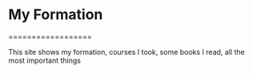 # My Formation

==================

This site shows my formation, courses I took, some books I read, all the most important things
